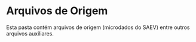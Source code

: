 # Arquivos de Origem 

Esta pasta contém arquivos de origem (microdados do SAEV) entre outros arquivos auxiliares. 
